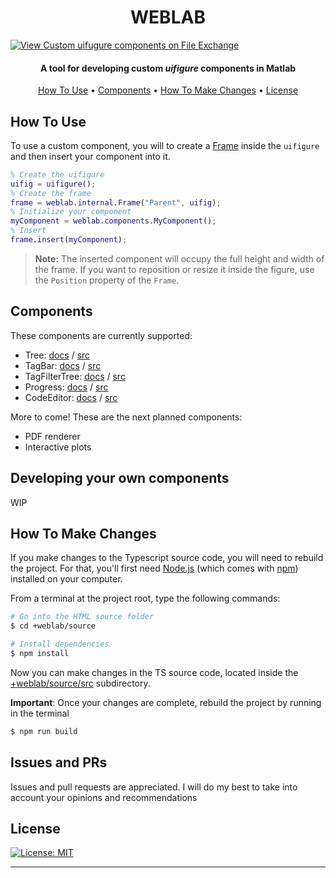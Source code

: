 <h1 align="center">
  WEBLAB
</h1>

[![View Custom uifugure components on File Exchange](https://www.mathworks.com/matlabcentral/images/matlab-file-exchange.svg)](https://www.mathworks.com/matlabcentral/fileexchange/128439-custom-uifugure-components)

<h4 align="center">A tool for developing custom <em>uifigure</em> components in Matlab</h4>


<p align="center">
  <a href="#how-to-use">How To Use</a> • 
  <a href="#components">Components</a> • 
  <a href="#how-to-make-changes">How To Make Changes</a> •
  <a href="#license">License</a>
</p>



## How To Use

To use a custom component, you will to create a
[Frame](/%2Bweblab/%2Binternal/Frame.m) inside the `uifigure` and then insert
your component into it.

```matlab
% Create the uifigure
uifig = uifigure();
% Create the frame
frame = weblab.internal.Frame("Parent", uifig);
% Initialize your component
myComponent = weblab.components.MyComponent();
% Insert
frame.insert(myComponent);
```

> **Note:** The inserted component will occupy the full height and width of the
> frame. If you want to reposition or resize it inside the figure, use the
> `Position` property of the `Frame`.

## Components

These components are currently supported:

- Tree: [docs](/docs/components/Tree.md) / [src](/%2Bweblab/%2Bcomponents/Tree.m)
- TagBar: [docs](/docs/components/TagBar.md) / [src](/%2Bweblab/%2Bcomponents/TagBar.m)
- TagFilterTree: [docs](/docs/components/TagFilterTree.md) / [src](/%2Bweblab/%2Bcomponents/TagFilterTree.m)
- Progress: [docs](/docs/components/Porgress.md) / [src](/%2Bweblab/%2Bcomponents/Progress.m)
- CodeEditor: [docs](/docs/components/CodeEditor.md) / [src](/%2Bweblab/%2Bcomponents/CodeEditor.m)

More to come! These are the next planned components:
- PDF renderer
- Interactive plots

## Developing your own components

WIP

## How To Make Changes

If you make changes to the Typescript source code, you will need to rebuild the
project. For that, you'll first need [Node.js](https://nodejs.org/en/download/)
(which comes with [npm](http://npmjs.com)) installed on your computer.

From a terminal at the project root, type the following commands:

```bash
# Go into the HTML source folder
$ cd +weblab/source

# Install dependencies
$ npm install
```

Now you can make changes in the TS source code, located inside the
[+weblab/source/src](/%2Bweblab/source/src/) subdirectory.

**Important**: Once your changes are complete, rebuild the project by running in
the terminal

```bash
$ npm run build
```
## Issues and PRs

Issues and pull requests are appreciated. I will do my best to take into account your opinions and recommendations

## License

[![License: MIT](https://img.shields.io/badge/License-MIT-yellow.svg)](/LICENSE)

---

